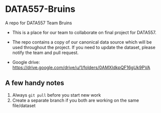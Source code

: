 # DATA557-Bruins
A repo for DATA557 Team Bruins

- This is a place for our team to collaborate on final project for DATA557.

- The repo contains a copy of our canonical data source which will be used throughout the project. If you need to update the dataset, please notify the team and pull request.

- Google drive: https://drive.google.com/drive/u/1/folders/0AMXIdkpQF16gUk9PVA

## A few handy notes

1. Always `git pull` before you start new work
2. Create a separate branch if you both are working on the same file/dataset
